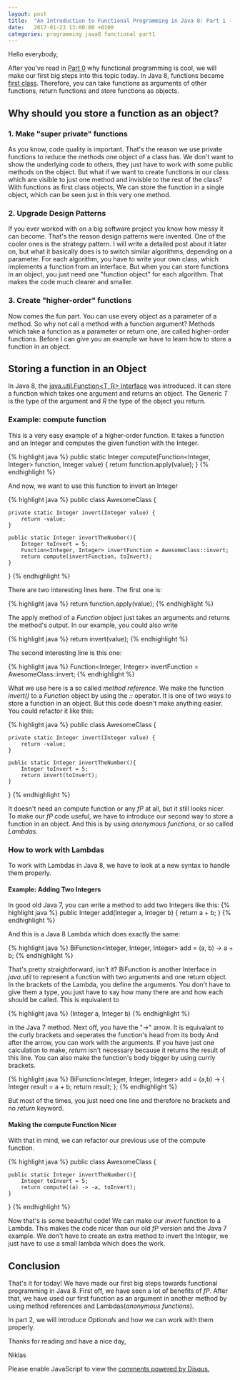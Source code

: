 ```yaml
---
layout: post
title:  "An Introduction to Functional Programming in Java 8: Part 1 - Functions as Objects"
date:   2017-01-23 13:00:00 +0100
categories: programming java8 functional part1
---
```


Hello everybody,

After you've read in [Part 0][part0] why functional programming is cool, we will make our first big steps into this topic today.
In Java 8, functions became [first class][firstClassFunctions]. Therefore, you can take functions as arguments of other functions, return functions and store functions as objects.

## Why should you store a function as an object?

### 1. Make "super private" functions
As you know, code quality is important. That's the reason we use private functions to reduce the methods one object of a class has. We don't want to show the underlying code to others, they just have to work with some public methods on the object. But what if we want to create functions in our class which are visible to just one method and invisble to the rest of the class? With functions as first class objects, We can store the function in a single object, which can be seen just in this very one method.

### 2. Upgrade Design Patterns
If you ever worked with on a big software project you know how messy it can become. That's the reason design patterns were invented.
One of the cooler ones is the strategy pattern. I will write a detailed post about it later on, but what it basically does is to switch similar algorithms, depending on a parameter.
For each algorithm, you have to write your own class, which implements a function from an interface.
But when you can store functions in an object, you just need one "function object" for each algorithm. That makes the code much clearer and smaller.

### 3. Create "higher-order" functions
Now comes the fun part. You can use every object as a parameter of a method. So why not call a method with a function argument? Methods which take a function as a parameter or return one, are called higher-order functions. Before I can give you an example we have to learn how to store a function in an object.

## Storing a function in an Object
In Java 8, the [java.util.Function<T, R> Interface][java8FunctionInterface] was introduced. It can store a function which takes one argument and returns an object. The Generic *T* is the type of the argument and *R* the type of the object you return.

### Example: compute function
This is a very easy example of a higher-order function. It takes a function and an Integer and computes the given function with the Integer.

{% highlight java %}
public static Integer compute(Function<Integer, Integer> function, Integer value) {
    return function.apply(value);
}
{% endhighlight %}

And now, we want to use this function to invert an Integer

{% highlight java %}
public class AwesomeClass {

    private static Integer invert(Integer value) {
        return -value;
    }

    public static Integer invertTheNumber(){
        Integer toInvert = 5;
        Function<Integer, Integer> invertFunction = AwesomeClass::invert;
        return compute(invertFunction, toInvert);
    }
    
}
{% endhighlight %}

There are two interesting lines here. The first one is:

{% highlight java %}
return function.apply(value);
{% endhighlight %}

The apply method of a *Function* object just takes an arguments and returns the method's output. In our example, you could also write

{% highlight java %}
return invert(value);
{% endhighlight %}

The second interesting line is this one:

{% highlight java %}
Function<Integer, Integer> invertFunction = AwesomeClass::invert;
{% endhighlight %}

What we use here is a so called *method reference*. We make the function *invert()* to a *Function* object by using the *::* operator. It is one of two ways to store a function in an object.
But this code doesn't make anything easier. You could refactor it like this:

{% highlight java %}
public class AwesomeClass {

    private static Integer invert(Integer value) {
        return -value;
    }

    public static Integer invertTheNumber(){
        Integer toInvert = 5;
        return invert(toInvert);
    }
    
}
{% endhighlight %}

It doesn't need an compute function or any *fP* at all, but it still looks nicer. To make our *fP* code useful, we have to introduce our second way to store a function in an object. And this is by using *anonymous functions*, or so called *Lambdas*.

### How to work with Lambdas
To work with Lambdas in Java 8, we have to look at a new syntax to handle them properly.

#### Example: Adding Two Integers
In good old Java 7, you can write a method to add two Integers like this:
{% highlight java %}
public Integer add(Integer a, Integer b) {
    return a + b;
}
{% endhighlight %}

And this is a Java 8 Lambda which does exactly the same:

{% highlight java %}
BiFunction<Integer, Integer, Integer> add = (a, b) -> a + b;
{% endhighlight %}

That's pretty straightforward, isn't it?
BiFunction is another Interface in *java.util* to represent a function with two arguments and one return object.
In the brackets of the Lambda, you define the arguments. You don't have to give them a type, you just have to say how many there are and how each should be called. This is equivalent to

{% highlight java %}
(Integer a, Integer b)
{% endhighlight %}

in the Java 7 method.
Next off, you have the "->" arrow. It is equivalant to the curly brackets and seperates the function's head from its body
And after the arrow, you can work with the arguments. If you have just one calculation to make, *return* isn't necessary because it returns the result of this line. You can also make the function's body bigger by using currly brackets.

{% highlight java %}
BiFunction<Integer, Integer, Integer> add = (a,b) -> {
    Integer result = a + b;
    return result;
};
{% endhighlight %}

But most of the times, you just need one line and therefore no brackets and no *return* keyword.

#### Making the compute Function Nicer
With that in mind, we can refactor our previous use of the compute function.

{% highlight java %}
public class AwesomeClass {

    public static Integer invertTheNumber(){
        Integer toInvert = 5;
        return compute((a) -> -a, toInvert);
    }

}
{% endhighlight %}

Now that's is some beautiful code! We can make our *invert* function to a Lambda. This makes the code nicer than our old *fP* version and the Java 7 example. We don't have to create an extra method to invert the Integer, we just have to use a small lambda which does the work.

## Conclusion
That's it for today!
We have made our first big steps towards functional programming in Java 8. First off, we have seen a lot of benefits of *fP*. After that, we have used our first function as an argument in another method by using method references and Lambdas(*anonymous functions*).

In part 2, we will introduce *Optionals* and how we can work with them properly.

Thanks for reading and have a nice day,

Niklas

<div id="disqus_thread"></div>
<script>

/**
*  RECOMMENDED CONFIGURATION VARIABLES: EDIT AND UNCOMMENT THE SECTION BELOW TO INSERT DYNAMIC VALUES FROM YOUR PLATFORM OR CMS.
*  LEARN WHY DEFINING THESE VARIABLES IS IMPORTANT: https://disqus.com/admin/universalcode/#configuration-variables*/
/*
var disqus_config = function () {
this.page.url = PAGE_URL;  // Replace PAGE_URL with your page's canonical URL variable
this.page.identifier = PAGE_IDENTIFIER; // Replace PAGE_IDENTIFIER with your page's unique identifier variable
};
*/
(function() { // DON'T EDIT BELOW THIS LINE
var d = document, s = d.createElement('script');
s.src = '//flyingbytes.disqus.com/embed.js';
s.setAttribute('data-timestamp', +new Date());
(d.head || d.body).appendChild(s);
})();
</script>

<noscript>Please enable JavaScript to view the <a href="https://disqus.com/?ref_noscript">comments powered by Disqus.</a></noscript>

[part0]: https://flyingbytes.github.io/programming/java8/functional/part0/2017/01/16/Java8-Part0.html
[firstClassFunctions]: https://en.wikipedia.org/wiki/First-class_function
[java8FunctionInterface]: https://docs.oracle.com/javase/8/docs/api/java/util/function/Function.html
